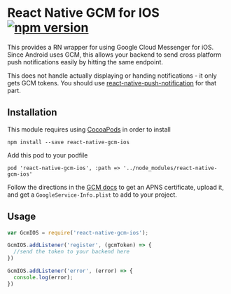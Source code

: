 # React Native GCM for IOS [![npm version](https://badge.fury.io/js/react-native-gcm-ios.svg)](http://badge.fury.io/js/react-native-gcm-ios)

This provides a RN wrapper for using Google Cloud Messenger for iOS. Since Android uses GCM, this allows your backend to send cross platform push notifications easily by hitting the same endpoint.

This does not handle actually displaying or handing notifications - it only gets GCM tokens. You should use [react-native-push-notification](https://github.com/zo0r/react-native-push-notification) for that part.

## Installation

This module requires using [CocoaPods](https://cocoapods.org/) in order to install

`npm install --save react-native-gcm-ios`

Add this pod to your podfile

`pod 'react-native-gcm-ios', :path => '../node_modules/react-native-gcm-ios'`

Follow the directions in the [GCM docs](https://developers.google.com/cloud-messaging/ios/client) to get an APNS certificate, upload it, and get a `GoogleService-Info.plist` to add to your project.

## Usage
```javascript
var GcmIOS = require('react-native-gcm-ios');

GcmIOS.addListener('register', (gcmToken) => {
  //send the token to your backend here
})

GcmIOS.addListener('error', (error) => {
  console.log(error);
})
```
